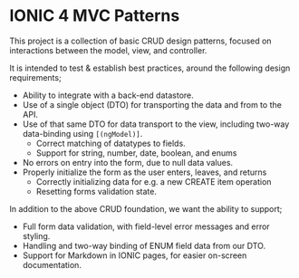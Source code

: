 
# IONIC 4 MVC Patterns

This project is a collection of basic CRUD design patterns, focused on interactions between the model, view, and controller.

It is intended to test & establish best practices, around the following design requirements;

+ Ability to integrate with a back-end datastore.
+ Use of a single object (DTO) for transporting the data and from to the API.
+ Use of that same DTO for data transport to the view, including two-way data-binding using `[(ngModel)]`.
    + Correct matching of datatypes to fields. 
    + Support for string, number, date, boolean, and enums
+ No errors on entry into the form, due to null data values.
+ Properly initialize the form as the user enters, leaves, and returns
    + Correctly initializing data for e.g. a new CREATE item operation
    + Resetting forms validation state.

In addition to the above CRUD foundation, we want the ability to support; 

+ Full form data validation, with field-level error messages and error styling.
+ Handling and two-way binding of ENUM field data from our DTO.
+ Support for Markdown in IONIC pages, for easier on-screen documentation.

